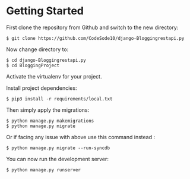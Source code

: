 # Getting Started

First clone the repository from Github and switch to the new directory:

    $ git clone https://github.com/CodeSode10/django-Bloggingrestapi.py

Now change directory to:

    $ cd django-Bloggingrestapi.py
    $ cd BloggingProject
    
Activate the virtualenv for your project.
    
Install project dependencies:

    $ pip3 install -r requirements/local.txt 
    
Then simply apply the migrations:

    $ python manage.py makemigrations    
    $ python manage.py migrate
    
Or if facing any issue with above use this command instead :

    $ python manage.py migrate --run-syncdb

You can now run the development server:

    $ python manage.py runserver
